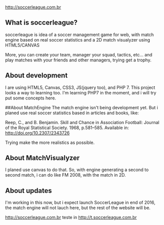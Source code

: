 http://soccerleague.com.br

## What is soccerleague?

soccerleague is idea of a soccer management game for web, with match engine based on real soccer statistics and a 2D match visualyzer using HTML5/CANVAS

More, you can create your team, manager your squad, tactics, etc... and play matches with your friends and other managers, trying get a trophy.

## About development
I are using HTML5, Canvas, CSS3, JS(jquery too), and PHP 7.
This project looks a way to learning too. I'm learning PHP7 in the moment, and i will try put some concepts here.

##About MatchEngine
The match engine isn't being development yet. But i planed use real soccer statistics based in articles and books, like:

Reep, C., and B. Benjamin. Skill and Chance in Association Football: Journal of    the    Royal    Statistical    Society. 1968,    p.581–585.    Available in: <http://doi.org/10.2307/2343726>

Trying make the more realistics as possible.


## About MatchVisualyzer
I planed use canvas to do that. So, with engine generating a second to second match, i can do like FM 2008, with the match in 2D.

## About updates
I'm working in this now, but i expect launch SoccerLeague in end of 2016, the match engine will not lauch here, but the rest of the website will be.



http://soccerleague.com.br
teste in http://t.soccerleague.com.br